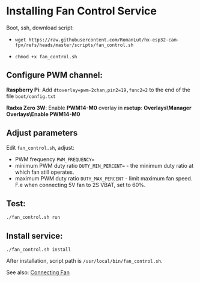 # Installing Fan Control Service 

Boot, ssh, download script:

* ```wget https://raw.githubusercontent.com/RomanLut/hx-esp32-cam-fpv/refs/heads/master/scripts/fan_control.sh```

* ```chmod +x fan_control.sh```

## Configure PWM channel:

  **Raspberry Pi**: Add ```dtoverlay=pwm-2chan,pin2=19,func2=2``` to  the end of the file ```boot/config.txt```   
  
  **Radxa Zero 3W**: Enable **PWM14-M0** overlay in **rsetup**: **Overlays\Manager Overlays\Enable PWM14-M0**

## Adjust parameters
Edit ```fan_control.sh```, adjust:
 - PWM frequency ```PWM_FREQUENCY=```
 - minimum PWM duty ratio ```DUTY_MIN_PERCENT=``` - the minimum duty ratio at which fan still operates.
 - maximum PWM duty ratio ```DUTY_MAX_PERCENT``` - limit maximum fan speed. F.e when connecting 5V fan to 2S VBAT, set to 60%.

## Test:
  ```./fan_control.sh run```

## Install service:

```./fan_control.sh install```

After installation, script path is ```/usr/local/bin/fan_control.sh```.

See also: [Connecting Fan](/doc/connecting_fan.md) 

